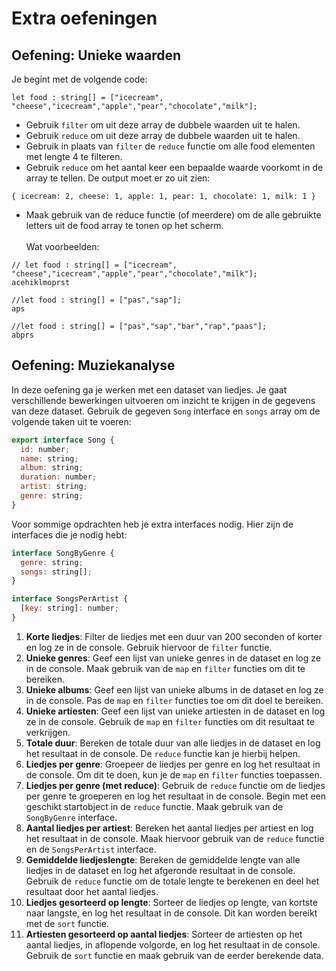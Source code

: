 # Extra oefeningen

## Oefening: Unieke waarden

Je begint met de volgende code:

```
let food : string[] = ["icecream", "cheese","icecream","apple","pear","chocolate","milk"];
```

* Gebruik `filter` om uit deze array de dubbele waarden uit te halen.
* Gebruik `reduce` om uit deze array de dubbele waarden uit te halen.
* Gebruik in plaats van `filter` de `reduce` functie om alle food elementen met lengte 4 te filteren.
* Gebruik `reduce` om het aantal keer een bepaalde waarde voorkomt in de array te tellen. De output moet er zo uit zien:

```
{ icecream: 2, cheese: 1, apple: 1, pear: 1, chocolate: 1, milk: 1 }
```

* Maak gebruik van de reduce functie (of meerdere) om de alle gebruikte letters uit de food array te tonen op het scherm.\
  \
  Wat voorbeelden:

```
// let food : string[] = ["icecream", "cheese","icecream","apple","pear","chocolate","milk"];
acehiklmoprst

//let food : string[] = ["pas","sap"];
aps

//let food : string[] = ["pas","sap","bar","rap","paas"];
abprs
```

## Oefening: Muziekanalyse

In deze oefening ga je werken met een dataset van liedjes. Je gaat verschillende bewerkingen uitvoeren om inzicht te krijgen in de gegevens van deze dataset. Gebruik de gegeven `Song` interface en `songs` array om de volgende taken uit te voeren:

```javascript
export interface Song {
  id: number;
  name: string;
  album: string;
  duration: number;
  artist: string;
  genre: string;
}
```

Voor sommige opdrachten heb je extra interfaces nodig. Hier zijn de interfaces die je nodig hebt:

```javascript
interface SongByGenre {
  genre: string;
  songs: string[];
}

interface SongsPerArtist {
  [key: string]: number;
}
```

1. **Korte liedjes**: Filter de liedjes met een duur van 200 seconden of korter en log ze in de console. Gebruik hiervoor de `filter` functie.
2. **Unieke genres**: Geef een lijst van unieke genres in de dataset en log ze in de console. Maak gebruik van de `map` en `filter` functies om dit te bereiken.
3. **Unieke albums**: Geef een lijst van unieke albums in de dataset en log ze in de console. Pas de `map` en `filter` functies toe om dit doel te bereiken.
4. **Unieke artiesten**: Geef een lijst van unieke artiesten in de dataset en log ze in de console. Gebruik de `map` en `filter` functies om dit resultaat te verkrijgen.
5. **Totale duur**: Bereken de totale duur van alle liedjes in de dataset en log het resultaat in de console. De `reduce` functie kan je hierbij helpen.
6. **Liedjes per genre**: Groepeer de liedjes per genre en log het resultaat in de console. Om dit te doen, kun je de `map` en `filter` functies toepassen.
7. **Liedjes per genre (met reduce)**: Gebruik de `reduce` functie om de liedjes per genre te groeperen en log het resultaat in de console. Begin met een geschikt startobject in de `reduce` functie. Maak gebruik van de `SongByGenre` interface.
8. **Aantal liedjes per artiest**: Bereken het aantal liedjes per artiest en log het resultaat in de console. Maak hiervoor gebruik van de `reduce` functie en de `SongsPerArtist` interface.
9. **Gemiddelde liedjeslengte**: Bereken de gemiddelde lengte van alle liedjes in de dataset en log het afgeronde resultaat in de console. Gebruik de `reduce` functie om de totale lengte te berekenen en deel het resultaat door het aantal liedjes.
10. **Liedjes gesorteerd op lengte**: Sorteer de liedjes op lengte, van kortste naar langste, en log het resultaat in de console. Dit kan worden bereikt met de `sort` functie.
11. **Artiesten gesorteerd op aantal liedjes**: Sorteer de artiesten op het aantal liedjes, in aflopende volgorde, en log het resultaat in de console. Gebruik de `sort` functie en maak gebruik van de eerder berekende data.
